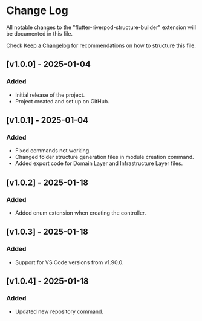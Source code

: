 # Change Log

All notable changes to the "flutter-riverpod-structure-builder" extension will be documented in this file.

Check [Keep a Changelog](http://keepachangelog.com/) for recommendations on how to structure this file.

## [v1.0.0] - 2025-01-04
### Added
- Initial release of the project. 
- Project created and set up on GitHub.

## [v1.0.1] - 2025-01-04
### Added
- Fixed commands not working.
- Changed folder structure generation files in module creation command.
- Added export code for Domain Layer and Infrastructure Layer files.

## [v1.0.2] - 2025-01-18
### Added
- Added enum extension when creating the controller.

## [v1.0.3] - 2025-01-18
### Added
- Support for VS Code versions from v1.90.0.

## [v1.0.4] - 2025-01-18
### Added
- Updated new repository command.
